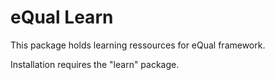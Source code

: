 # eQual Learn

This package holds learning ressources for eQual framework.


Installation requires the "learn" package.
